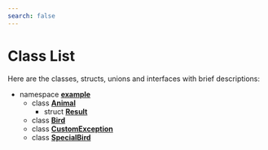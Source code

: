 ```yaml
---
search: false
---
```


# Class List

Here are the classes, structs, unions and interfaces with brief descriptions:
* namespace [**example**](namespaceexample.md)
  * class [**Animal**](classexample_1_1_animal.md)
    * struct [**Result**](structexample_1_1_animal_1_1_result.md)
  * class [**Bird**](classexample_1_1_bird.md)
  * class [**CustomException**](classexample_1_1_custom_exception.md)
  * class [**SpecialBird**](classexample_1_1_special_bird.md)

